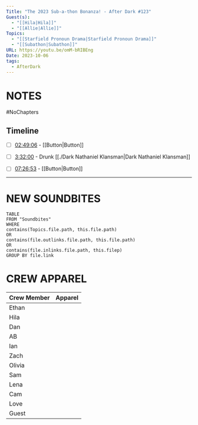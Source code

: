 ```yaml
---
Title: "The 2023 Sub-a-thon Bonanza! - After Dark #123"
Guest(s):
  - "[[Hila|Hila]]"
  - "[[Allie|Allie]]"
Topics:
  - "[[Starfield Pronoun Drama|Starfield Pronoun Drama]]"
  - "[[Subathon|Subathon]]"
URL: https://youtu.be/omM-bRIBEng
Date: 2023-10-06
tags:
  - AfterDark
---
```

# NOTES
#NoChapters 
## Timeline
- [ ] [02:49:06](https://youtu.be/omM-bRIBEng?t=10146) - [[Button|Button]]
- [ ] [3:32:00](https://youtu.be/omM-bRIBEng?t=12754) - Drunk [[./Dark Nathaniel Klansman|Dark Nathaniel Klansman]]
- [ ] [07:26:53](https://youtu.be/omM-bRIBEng?t=26769) -  [[Button|Button]] 


___
# NEW SOUNDBITES
``` dataview
TABLE
FROM "Soundbites"
WHERE 
contains(Topics.file.path, this.file.path) 
OR 
contains(file.outlinks.file.path, this.file.path)
OR
contains(file.inlinks.file.path, this.filep)
GROUP BY file.link
```

# CREW APPAREL
| Crew Member | Apparel |
| ----------- | ------- |
| Ethan       |         |
| Hila        |         |
| Dan         |         |
| AB          |         |
| Ian         |         |
| Zach        |         |
| Olivia      |         |
| Sam         |         |
| Lena        |         |
| Cam         |         |
| Love        |         |
| Guest       |         |


